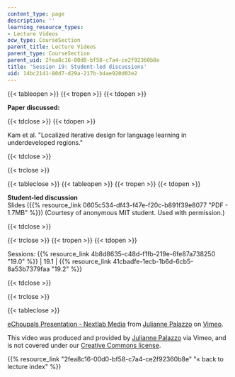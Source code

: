 ```yaml
---
content_type: page
description: ''
learning_resource_types:
- Lecture Videos
ocw_type: CourseSection
parent_title: Lecture Videos
parent_type: CourseSection
parent_uid: 2fea8c16-00d0-bf58-c7a4-ce2f92360b8e
title: 'Session 19: Student-led discussions'
uid: 14bc2141-80d7-d29a-217b-b4ae920d03e2
---
```


{{< tableopen >}}
{{< tropen >}}
{{< tdopen >}}


**Paper discussed:**


{{< tdclose >}}
{{< tdopen >}}


Kam et al. "Localized iterative design for language learning in underdeveloped regions."


{{< tdclose >}}

{{< trclose >}}

{{< tableclose >}}
{{< tableopen >}}
{{< tropen >}}
{{< tdopen >}}


**Student-led discussion**  
Slides ({{% resource_link 0605c534-df43-f47e-f20c-b891f39e8077 "PDF - 1.7MB" %}}) (Courtesy of anonymous MIT student. Used with permission.)


{{< tdclose >}}

{{< trclose >}}
{{< tropen >}}
{{< tdopen >}}


Sessions: {{% resource_link 4b8d8635-c48d-f1fb-219e-6fe87a738250 "19.0" %}} | 19.1 | {{% resource_link 41cbadfe-1ecb-1b6d-6cb5-8a53b7379faa "19.2" %}}


{{< tdclose >}}

{{< trclose >}}

{{< tableclose >}}

[eChoupals Presentation - Nextlab Media](https://vimeo.com/2338221) from [Julianne Palazzo](https://vimeo.com/2338221) on [Vimeo](https://vimeo.com).

This video was produced and provided by [Julianne Palazzo](http://vimeo.com/user722244) via Vimeo, and is not covered under our [Creative Commons license](/terms/#cc).

{{% resource_link "2fea8c16-00d0-bf58-c7a4-ce2f92360b8e" "« back to lecture index" %}}